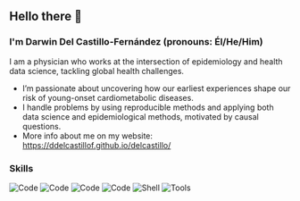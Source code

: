 ## Hello there 👋

### I'm Darwin Del Castillo-Fernández (pronouns: Él/He/Him) 

I am a physician who works at the intersection of epidemiology and health data science, tackling global health challenges.

- I’m passionate about uncovering how our earliest experiences shape our risk of young-onset cardiometabolic diseases.
- I handle problems by using reproducible methods and applying both data science and epidemiological methods, motivated by causal questions.
- More info about me on my website: https://ddelcastillof.github.io/delcastillo/
  
### Skills
![Code](https://img.shields.io/badge/Code-Stata-informational?style=flat&logo=stata&logoColor=white&color=1f5582)
![Code](https://img.shields.io/badge/Code-R-informational?style=flat&logo=r&logoColor=white&color=276DC3)
![Code](https://img.shields.io/badge/Code-Python-informational?style=flat&logo=python&logoColor=white&color=3776AB)
![Code](https://img.shields.io/badge/Code-SQL-informational?style=flat&logo=postgresql&logoColor=white&color=336791)
![Shell](https://img.shields.io/badge/Shell-Bash-informational?style=flat&logo=gnu-bash&logoColor=white&color=4EAA25)
![Tools](https://img.shields.io/badge/Tools-Git-informational?style=flat&logo=git&logoColor=white&color=F05032)

